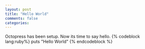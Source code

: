 ```yaml
---
layout: post
title: "Hello World"
comments: false
categories: 
---
```

Octopress has been setup. Now its time to say hello.
{% codeblock lang:ruby%}
puts "Hello World"
{% endcodeblock %}
